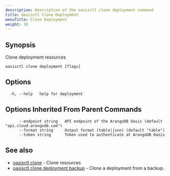 ```yaml
---
description: Description of the oasisctl clone deployment command
title: Oasisctl Clone Deployment
menuTitle: Clone Deployment
weight: 10
---
```

## Synopsis
Clone deployment resources

```
oasisctl clone deployment [flags]
```

## Options
```
  -h, --help   help for deployment
```

## Options Inherited From Parent Commands
```
      --endpoint string   API endpoint of the ArangoDB Oasis (default "api.cloud.arangodb.com")
      --format string     Output format (table|json) (default "table")
      --token string      Token used to authenticate at ArangoDB Oasis
```

## See also
* [oasisctl clone](_index.md)	 - Clone resources
* [oasisctl clone deployment backup](clone-deployment-backup.md)	 - Clone a deployment from a backup.

